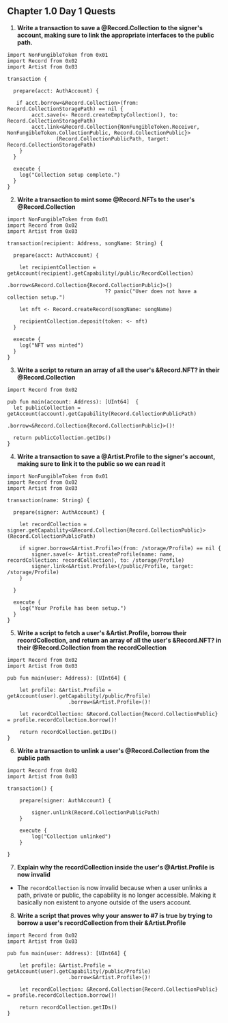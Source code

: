 ## Chapter 1.0 Day 1 Quests

1. **Write a transaction to save a @Record.Collection to the signer's account, making sure to link the appropriate interfaces to the public path.**
```cadence
import NonFungibleToken from 0x01
import Record from 0x02
import Artist from 0x03

transaction {
  
  prepare(acct: AuthAccount) {
  
   if acct.borrow<&Record.Collection>(from: Record.CollectionStoragePath) == nil {
        acct.save(<- Record.createEmptyCollection(), to: Record.CollectionStoragePath)
        acct.link<&Record.Collection{NonFungibleToken.Receiver, NonFungibleToken.CollectionPublic, Record.CollectionPublic}>
                (Record.CollectionPublicPath, target: Record.CollectionStoragePath)
    }
  }

  execute {
    log("Collection setup complete.")
  }
}
```

2. **Write a transaction to mint some @Record.NFTs to the user's @Record.Collection**
```cadence
import NonFungibleToken from 0x01
import Record from 0x02
import Artist from 0x03

transaction(recipient: Address, songName: String) {
  
  prepare(acct: AuthAccount) {
  
    let recipientCollection = getAccount(recipient).getCapability(/public/RecordCollection)
                                .borrow<&Record.Collection{Record.CollectionPublic}>() 
                                ?? panic("User does not have a collection setup.")

    let nft <- Record.createRecord(songName: songName)

    recipientCollection.deposit(token: <- nft)
  }

  execute {
    log("NFT was minted")
  }
}
```


3. **Write a script to return an array of all the user's &Record.NFT? in their @Record.Collection**
```cadence
import Record from 0x02

pub fun main(account: Address): [UInt64]  {
  let publicCollection = getAccount(account).getCapability(Record.CollectionPublicPath)
                          .borrow<&Record.Collection{Record.CollectionPublic}>()!
  
  return publicCollection.getIDs()
}
```

4. **Write a transaction to save a @Artist.Profile to the signer's account, making sure to link it to the public so we can read it**
```cadence
import NonFungibleToken from 0x01
import Record from 0x02
import Artist from 0x03

transaction(name: String) {
  
  prepare(signer: AuthAccount) {

    let recordCollection = signer.getCapability<&Record.Collection{Record.CollectionPublic}>(Record.CollectionPublicPath)

    if signer.borrow<&Artist.Profile>(from: /storage/Profile) == nil {
        signer.save(<- Artist.createProfile(name: name, recordCollection: recordCollection), to: /storage/Profile)
        signer.link<&Artist.Profile>(/public/Profile, target: /storage/Profile)
    }

  }

  execute {
    log("Your Profile has been setup.")
  }
}
```

5. **Write a script to fetch a user's &Artist.Profile, borrow their recordCollection, and return an array of all the user's &Record.NFT? in their @Record.Collection from the recordCollection**
```cadence
import Record from 0x02
import Artist from 0x03

pub fun main(user: Address): [UInt64] {
   
    let profile: &Artist.Profile = getAccount(user).getCapability(/public/Profile)
                    .borrow<&Artist.Profile>()!

    let recordCollection: &Record.Collection{Record.CollectionPublic} = profile.recordCollection.borrow()!

    return recordCollection.getIDs()
}
```


6. **Write a transaction to unlink a user's @Record.Collection from the public path**
```cadence
import Record from 0x02
import Artist from 0x03

transaction() {

    prepare(signer: AuthAccount) {
    
        signer.unlink(Record.CollectionPublicPath)
    }

    execute {
        log("Collection unlinked")
    }

}
```


7. **Explain why the recordCollection inside the user's @Artist.Profile is now invalid**
- The `recordCollection` is now invalid because when a user unlinks a path, private or public, the capability is no longer accessible. Making it basically non existent to anyone outside of the users account.  


8. **Write a script that proves why your answer to #7 is true by trying to borrow a user's recordCollection from their &Artist.Profile**
```cadence
import Record from 0x02
import Artist from 0x03

pub fun main(user: Address): [UInt64] {
   
    let profile: &Artist.Profile = getAccount(user).getCapability(/public/Profile)
                    .borrow<&Artist.Profile>()!

    let recordCollection: &Record.Collection{Record.CollectionPublic} = profile.recordCollection.borrow()!

    return recordCollection.getIDs()
}
```
